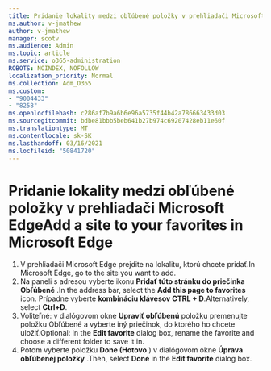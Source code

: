 ```yaml
---
title: Pridanie lokality medzi obľúbené položky v prehliadači Microsoft Edge
ms.author: v-jmathew
author: v-jmathew
manager: scotv
ms.audience: Admin
ms.topic: article
ms.service: o365-administration
ROBOTS: NOINDEX, NOFOLLOW
localization_priority: Normal
ms.collection: Adm_O365
ms.custom:
- "9004433"
- "8258"
ms.openlocfilehash: c286af7b9a6b6e96a5735f44b42a786663433d03
ms.sourcegitcommit: bdbe81bbb5beb641b27b974c69207428eb11e60f
ms.translationtype: MT
ms.contentlocale: sk-SK
ms.lasthandoff: 03/16/2021
ms.locfileid: "50841720"
---
```

# <a name="add-a-site-to-your-favorites-in-microsoft-edge"></a><span data-ttu-id="1466a-102">Pridanie lokality medzi obľúbené položky v prehliadači Microsoft Edge</span><span class="sxs-lookup"><span data-stu-id="1466a-102">Add a site to your favorites in Microsoft Edge</span></span>

1. <span data-ttu-id="1466a-103">V prehliadači Microsoft Edge prejdite na lokalitu, ktorú chcete pridať.</span><span class="sxs-lookup"><span data-stu-id="1466a-103">In Microsoft Edge, go to the site you want to add.</span></span>
2. <span data-ttu-id="1466a-104">Na paneli s adresou vyberte ikonu **Pridať túto stránku do priečinka Obľúbené** .</span><span class="sxs-lookup"><span data-stu-id="1466a-104">In the address bar, select the **Add this page to favorites** icon.</span></span> <span data-ttu-id="1466a-105">Prípadne vyberte **kombináciu klávesov CTRL + D**.</span><span class="sxs-lookup"><span data-stu-id="1466a-105">Alternatively, select **Ctrl+D**.</span></span>
3. <span data-ttu-id="1466a-106">Voliteľné: v dialógovom okne **Upraviť obľúbenú** položku premenujte položku Obľúbené a vyberte iný priečinok, do ktorého ho chcete uložiť.</span><span class="sxs-lookup"><span data-stu-id="1466a-106">Optional: In the **Edit favorite** dialog box, rename the favorite and choose a different folder to save it in.</span></span>
4. <span data-ttu-id="1466a-107">Potom vyberte položku **Done (Hotovo** ) v dialógovom okne **Úprava obľúbenej položky** .</span><span class="sxs-lookup"><span data-stu-id="1466a-107">Then, select **Done** in the **Edit favorite** dialog box.</span></span>

